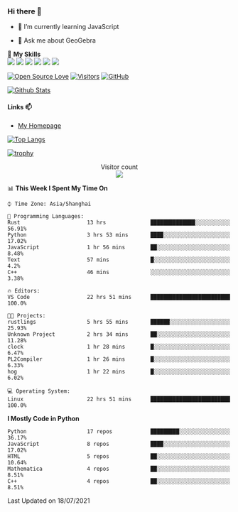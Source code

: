 ### Hi there 👋

<!--
**wuyudi/wuyudi** is a ✨ _special_ ✨ repository because its `README.md` (this file) appears on your GitHub profile.

Here are some ideas to get you started:

- 🔭 I’m currently working on ...
- 👯 I’m looking to collaborate on ...
- 🤔 I’m looking for help with ...

- 📫 How to reach me: ...
- 😄 Pronouns: ...
- ⚡ Fun fact: ...
-->

- 🌱 I’m currently learning JavaScript

- 💬 Ask me about GeoGebra

🌟 **My Skills**  
![](https://img.shields.io/badge/-Svelte-3e74a2?style=flat-square&logo=Svelte&logoColor=fff)
![](https://img.shields.io/badge/-TypeScript-3e74a2?style=flat-square&logo=TypeScript&logoColor=fff)
![](https://img.shields.io/badge/-JavaScript-3e74a2?style=flat-square&logo=JavaScript&logoColor=fff)
![](https://img.shields.io/badge/-Python-3e74a2?style=flat-square&logo=Python&logoColor=fff)
![](https://img.shields.io/badge/-Mathematica-3e74a2?style=flat-square&logo=Wolfram&logoColor=fff)
![](https://img.shields.io/badge/-C%2B%2B-3e74a2?style=flat-square&logo=C%2B%2B&logoColor=fff)

[![Open Source Love](https://badges.frapsoft.com/os/v1/open-source.svg?v=103)](https://github.com/wuyudi/)
[![Visitors](https://visitor-badge.glitch.me/badge?page_id=wuyudi.wuyudi)](https://github.com/wuyudi/)
[![GitHub](https://img.shields.io/github/followers/wuyudi.svg?lable=GitHub&style=social)](https://github.com/wuyudi/)

[![Github Stats](https://github-readme-stats.vercel.app/api?username=wuyudi&show_icons=true)](https://github.com/wuyudi/)

#### Links 📫

* [My Homepage](https://wuyudi.github.io/blog/)

[![Top Langs](https://github-readme-stats.vercel.app/api/top-langs/?username=wuyudi&hide=HTML,jupyter%20notebook&layout=compact)](https://github.com/wuyudi/github-readme-stats)

[![trophy](https://github-profile-trophy.vercel.app/?username=wuyudi&theme=onedark)](https://github.com/ryo-ma/github-profile-trophy)

<p align="center"> 
  Visitor count<br>
  <img src="https://profile-counter.glitch.me/wuyudi/count.svg" />
</p>

<!--START_SECTION:waka-->
📊 **This Week I Spent My Time On** 

```text
⌚︎ Time Zone: Asia/Shanghai

💬 Programming Languages: 
Rust                     13 hrs              ██████████████░░░░░░░░░░░   56.91% 
Python                   3 hrs 53 mins       ████░░░░░░░░░░░░░░░░░░░░░   17.02% 
JavaScript               1 hr 56 mins        ██░░░░░░░░░░░░░░░░░░░░░░░   8.48% 
Text                     57 mins             █░░░░░░░░░░░░░░░░░░░░░░░░   4.2% 
C++                      46 mins             ░░░░░░░░░░░░░░░░░░░░░░░░░   3.38%

🔥 Editors: 
VS Code                  22 hrs 51 mins      █████████████████████████   100.0%

🐱‍💻 Projects: 
rustlings                5 hrs 55 mins       ██████░░░░░░░░░░░░░░░░░░░   25.93% 
Unknown Project          2 hrs 34 mins       ██░░░░░░░░░░░░░░░░░░░░░░░   11.28% 
clock                    1 hr 28 mins        █░░░░░░░░░░░░░░░░░░░░░░░░   6.47% 
PL2Compiler              1 hr 26 mins        █░░░░░░░░░░░░░░░░░░░░░░░░   6.33% 
hog                      1 hr 22 mins        █░░░░░░░░░░░░░░░░░░░░░░░░   6.02%

💻 Operating System: 
Linux                    22 hrs 51 mins      █████████████████████████   100.0%

```

**I Mostly Code in Python** 

```text
Python                   17 repos            █████████░░░░░░░░░░░░░░░░   36.17% 
JavaScript               8 repos             ████░░░░░░░░░░░░░░░░░░░░░   17.02% 
HTML                     5 repos             ██░░░░░░░░░░░░░░░░░░░░░░░   10.64% 
Mathematica              4 repos             ██░░░░░░░░░░░░░░░░░░░░░░░   8.51% 
C++                      4 repos             ██░░░░░░░░░░░░░░░░░░░░░░░   8.51%

```



 Last Updated on 18/07/2021
<!--END_SECTION:waka-->
